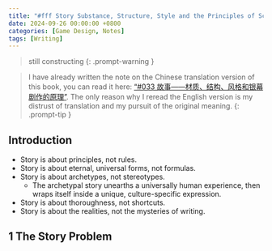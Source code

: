 ```yaml
---
title: "#fff Story Substance, Structure, Style and the Principles of Screenwriting - Part 1 The Writer and the Art of Story"
date: 2024-09-26 00:00:00 +0800
categories: [Game Design, Notes]
tags: [Writing]
---
```


> still constructing
{: .prompt-warning }

> I have already written the note on the Chinese translation version of this book, you can read it here: [“#033 故事——材质、结构、风格和银幕剧作的原理”](https://hellinus.com/posts/033-%E6%95%85%E4%BA%8B-%E6%9D%90%E8%B4%A8-%E7%BB%93%E6%9E%84-%E9%A3%8E%E6%A0%BC%E5%92%8C%E9%93%B6%E5%B9%95%E5%89%A7%E4%BD%9C%E7%9A%84%E5%8E%9F%E7%90%86/). The only reason why I reread the English version is my distrust of translation and my pursuit of the original meaning.
{: .prompt-tip }

## Introduction
- Story is about principles, not rules.
- Story is about eternal, universal forms, not formulas.
- Story is about archetypes, not stereotypes.
    - The archetypal story unearths a universally human experience, then wraps itself inside a unique, culture-specific expression.
- Story is about thoroughness, not shortcuts.
- Story is about the realities, not the mysteries of writing.

## 1 The Story Problem


